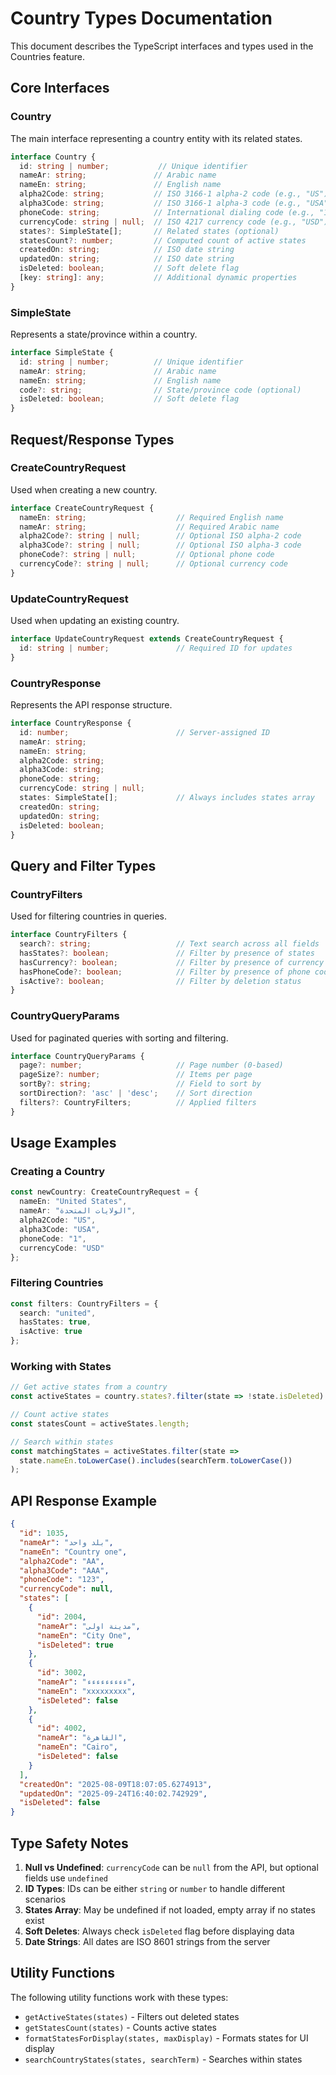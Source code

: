 # Country Types Documentation

This document describes the TypeScript interfaces and types used in the Countries feature.

## Core Interfaces

### Country
The main interface representing a country entity with its related states.

```typescript
interface Country {
  id: string | number;           // Unique identifier
  nameAr: string;               // Arabic name
  nameEn: string;               // English name
  alpha2Code: string;           // ISO 3166-1 alpha-2 code (e.g., "US")
  alpha3Code: string;           // ISO 3166-1 alpha-3 code (e.g., "USA")
  phoneCode: string;            // International dialing code (e.g., "1")
  currencyCode: string | null;  // ISO 4217 currency code (e.g., "USD")
  states?: SimpleState[];       // Related states (optional)
  statesCount?: number;         // Computed count of active states
  createdOn: string;            // ISO date string
  updatedOn: string;            // ISO date string
  isDeleted: boolean;           // Soft delete flag
  [key: string]: any;           // Additional dynamic properties
}
```

### SimpleState
Represents a state/province within a country.

```typescript
interface SimpleState {
  id: string | number;          // Unique identifier
  nameAr: string;               // Arabic name
  nameEn: string;               // English name
  code?: string;                // State/province code (optional)
  isDeleted: boolean;           // Soft delete flag
}
```

## Request/Response Types

### CreateCountryRequest
Used when creating a new country.

```typescript
interface CreateCountryRequest {
  nameEn: string;                    // Required English name
  nameAr: string;                    // Required Arabic name
  alpha2Code?: string | null;        // Optional ISO alpha-2 code
  alpha3Code?: string | null;        // Optional ISO alpha-3 code
  phoneCode?: string | null;         // Optional phone code
  currencyCode?: string | null;      // Optional currency code
}
```

### UpdateCountryRequest
Used when updating an existing country.

```typescript
interface UpdateCountryRequest extends CreateCountryRequest {
  id: string | number;               // Required ID for updates
}
```

### CountryResponse
Represents the API response structure.

```typescript
interface CountryResponse {
  id: number;                        // Server-assigned ID
  nameAr: string;
  nameEn: string;
  alpha2Code: string;
  alpha3Code: string;
  phoneCode: string;
  currencyCode: string | null;
  states: SimpleState[];             // Always includes states array
  createdOn: string;
  updatedOn: string;
  isDeleted: boolean;
}
```

## Query and Filter Types

### CountryFilters
Used for filtering countries in queries.

```typescript
interface CountryFilters {
  search?: string;                   // Text search across all fields
  hasStates?: boolean;               // Filter by presence of states
  hasCurrency?: boolean;             // Filter by presence of currency
  hasPhoneCode?: boolean;            // Filter by presence of phone code
  isActive?: boolean;                // Filter by deletion status
}
```

### CountryQueryParams
Used for paginated queries with sorting and filtering.

```typescript
interface CountryQueryParams {
  page?: number;                     // Page number (0-based)
  pageSize?: number;                 // Items per page
  sortBy?: string;                   // Field to sort by
  sortDirection?: 'asc' | 'desc';    // Sort direction
  filters?: CountryFilters;          // Applied filters
}
```

## Usage Examples

### Creating a Country
```typescript
const newCountry: CreateCountryRequest = {
  nameEn: "United States",
  nameAr: "الولايات المتحدة",
  alpha2Code: "US",
  alpha3Code: "USA",
  phoneCode: "1",
  currencyCode: "USD"
};
```

### Filtering Countries
```typescript
const filters: CountryFilters = {
  search: "united",
  hasStates: true,
  isActive: true
};
```

### Working with States
```typescript
// Get active states from a country
const activeStates = country.states?.filter(state => !state.isDeleted) || [];

// Count active states
const statesCount = activeStates.length;

// Search within states
const matchingStates = activeStates.filter(state => 
  state.nameEn.toLowerCase().includes(searchTerm.toLowerCase())
);
```

## API Response Example

```json
{
  "id": 1035,
  "nameAr": "بلد واحد",
  "nameEn": "Country one",
  "alpha2Code": "AA",
  "alpha3Code": "AAA",
  "phoneCode": "123",
  "currencyCode": null,
  "states": [
    {
      "id": 2004,
      "nameAr": "مدينة اولى",
      "nameEn": "City One",
      "isDeleted": true
    },
    {
      "id": 3002,
      "nameAr": "ءءءءءءءءء",
      "nameEn": "xxxxxxxxx",
      "isDeleted": false
    },
    {
      "id": 4002,
      "nameAr": "القاهرة",
      "nameEn": "Cairo",
      "isDeleted": false
    }
  ],
  "createdOn": "2025-08-09T18:07:05.6274913",
  "updatedOn": "2025-09-24T16:40:02.742929",
  "isDeleted": false
}
```

## Type Safety Notes

1. **Null vs Undefined**: `currencyCode` can be `null` from the API, but optional fields use `undefined`
2. **ID Types**: IDs can be either `string` or `number` to handle different scenarios
3. **States Array**: May be undefined if not loaded, empty array if no states exist
4. **Soft Deletes**: Always check `isDeleted` flag before displaying data
5. **Date Strings**: All dates are ISO 8601 strings from the server

## Utility Functions

The following utility functions work with these types:

- `getActiveStates(states)` - Filters out deleted states
- `getStatesCount(states)` - Counts active states
- `formatStatesForDisplay(states, maxDisplay)` - Formats states for UI display
- `searchCountryStates(states, searchTerm)` - Searches within states